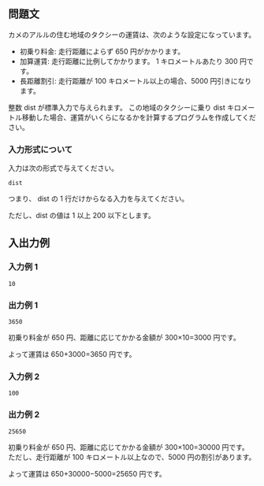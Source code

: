 ## 問題文

カメのアルルの住む地域のタクシーの運賃は、次のような設定になっています。

- 初乗り料金: 走行距離によらず 650 円がかかります。
- 加算運賃: 走行距離に比例してかかります。 1 キロメートルあたり 300 円です。
- 長距離割引: 走行距離が 100 キロメートル以上の場合、5000 円引きになります。

整数 dist が標準入力で与えられます。 この地域のタクシーに乗り dist キロメートル移動した場合、運賃がいくらになるかを計算するプログラムを作成してください。

### 入力形式について

入力は次の形式で与えてください。

```text
dist
```

つまり、 dist の 1 行だけからなる入力を与えてください。

ただし、dist の値は 1 以上 200 以下とします。

## 入出力例

### 入力例 1

```text
10
```

### 出力例 1

```text
3650
```

初乗り料金が 650 円、距離に応じてかかる金額が 300×10=3000 円です。

よって運賃は 650+3000=3650 円です。

### 入力例 2

```text
100
```

### 出力例 2

```text
25650
```

初乗り料金が 650 円、距離に応じてかかる金額が 300×100=30000 円です。 ただし、走行距離が 100 キロメートル以上なので、5000 円の割引があります。

よって運賃は 650+30000−5000=25650 円です。
